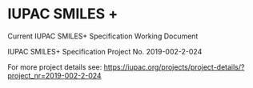 # IUPAC SMILES +

Current IUPAC SMILES+ Specification Working Document

IUPAC SMILES+ Specification Project No. 2019-002-2-024

For more project details see:
https://iupac.org/projects/project-details/?project_nr=2019-002-2-024
